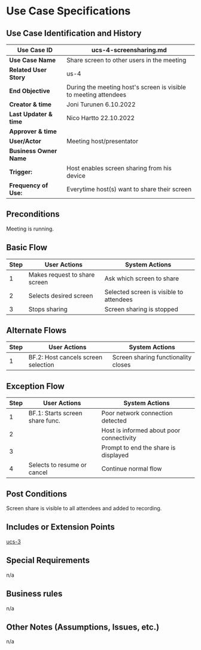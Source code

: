# Use Case Specifications

## Use Case Identification and History

| **Use Case ID**         | ucs-4-screensharing.md                                           |
| ----------------------- | ---------------------------------------------------------------- |
| **Use Case Name**       | Share screen to other users in the meeting                       |
| **Related User Story**  | us-4                                                             |
| **End Objective**       | During the meeting host's screen is visible to meeting attendees |
| **Creator & time**      | Joni Turunen 6.10.2022                                           |
| **Last Updater & time** | Nico Hartto 22.10.2022                                           |
| **Approver & time**     |                                                                  |
| **User/Actor**          | Meeting host/presentator                                         |
| **Business Owner Name** |                                                                  |
| **Trigger:**            | Host enables screen sharing from his device                      |
| **Frequency of Use:**   | Everytime host(s) want to share their screen                     |

## Preconditions

Meeting is running.

## Basic Flow

| **Step** | **User Actions**              | **System Actions**                      |
| -------- | ----------------------------- | --------------------------------------- |
| 1        | Makes request to share screen | Ask which screen to share               |
| 2        | Selects desired screen        | Selected screen is visible to attendees |
| 3        | Stops sharing                 | Screen sharing is stopped               |

## Alternate Flows

| **Step** | **User Actions**                    | **System Actions**                  |
| -------- | ----------------------------------- | ----------------------------------- |
| 1        | BF.2: Host cancels screen selection | Screen sharing functionality closes |

## Exception Flow

| **Step** | **User Actions**                | **System Actions**                       |
| -------- | ------------------------------- | ---------------------------------------- |
| 1        | BF.1: Starts screen share func. | Poor network connection detected         |
| 2        |                                 | Host is informed about poor connectivity |
| 3        |                                 | Prompt to end the share is displayed     |
| 4        | Selects to resume or cancel     | Continue normal flow                     |

## Post Conditions

Screen share is visible to all attendees and added to recording.

## Includes or Extension Points

[ucs-3](ucs-3-being-recorded.md)

## Special Requirements

n/a

## Business rules

n/a

## Other Notes (Assumptions, Issues, etc.)

n/a
